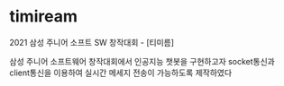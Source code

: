 # timiream
2021 삼성 주니어 소프트 SW 창작대회 - [티미름]

삼성 주니어 소프트웨어 창작대회에서 
인공지능 챗봇을 구현하고자 socket통신과 client통신을 이용하여 실시간 메세지 전송이 가능하도록 제작하였다
